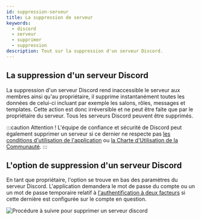 ```yaml
---
id: suppression-serveur
title: La suppression de serveur
keywords:
  - discord
  - serveur
  - supprimer
  - suppression
description: Tout sur la suppression d'un serveur Discord.
---
```

## La suppression d'un serveur Discord

La suppression d'un serveur Discord rend inaccessible le serveur aux membres ainsi qu'au propriétaire, il supprime instantanément toutes les données de celui-ci incluant par exemple les salons, rôles, messages et templates. Cette action est donc irréversible et ne peut être faite que par le propriétaire du serveur. Tous les serveurs Discord peuvent être supprimés.

:::caution Attention !
L'équipe de confiance et sécurité de Discord peut également supprimer un serveur si ce dernier ne respecte pas [les conditions d'utilisation de l'application](https://discord.com/terms) ou [la Charte d'Utilisation de la Communauté](https://discord.com/guidelines).
:::

## L'option de suppression d'un serveur Discord

En tant que propriétaire, l'option se trouve en bas des paramètres du serveur Discord. L'application demandera le mot de passe du compte ou un un mot de passe temporaire relatif à [l'authentification à deux facteurs](https://discord.fr/wiki/parametres-compte/connexion-verification/a2f/) si cette dernière est configurée sur le compte en question.


![Procédure à suivre pour supprimer un serveur discord](https://user-images.githubusercontent.com/87481394/125986314-ddc4f4c9-8002-4a69-a1ee-bceee76d6b7c.gif)
